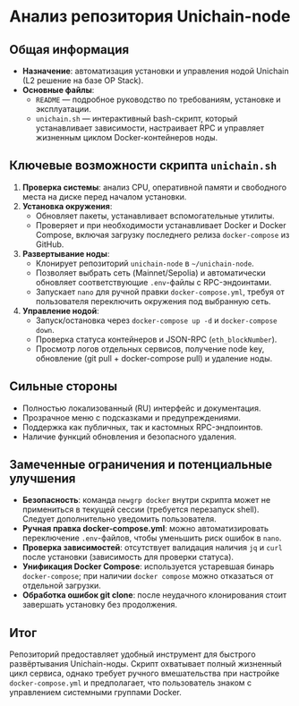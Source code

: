 # Анализ репозитория Unichain-node

## Общая информация
- **Назначение**: автоматизация установки и управления нодой Unichain (L2 решение на базе OP Stack).
- **Основные файлы**:
  - `README` — подробное руководство по требованиям, установке и эксплуатации.
  - `unichain.sh` — интерактивный bash-скрипт, который устанавливает зависимости, настраивает RPC и управляет жизненным циклом Docker-контейнеров ноды.

## Ключевые возможности скрипта `unichain.sh`
1. **Проверка системы**: анализ CPU, оперативной памяти и свободного места на диске перед началом установки.
2. **Установка окружения**:
   - Обновляет пакеты, устанавливает вспомогательные утилиты.
   - Проверяет и при необходимости устанавливает Docker и Docker Compose, включая загрузку последнего релиза `docker-compose` из GitHub.
3. **Развертывание ноды**:
   - Клонирует репозиторий `unichain-node` в `~/unichain-node`.
   - Позволяет выбрать сеть (Mainnet/Sepolia) и автоматически обновляет соответствующие `.env`-файлы с RPC-эндоинтами.
   - Запускает `nano` для ручной правки `docker-compose.yml`, требуя от пользователя переключить окружения под выбранную сеть.
4. **Управление нодой**:
   - Запуск/остановка через `docker-compose up -d` и `docker-compose down`.
   - Проверка статуса контейнеров и JSON-RPC (`eth_blockNumber`).
   - Просмотр логов отдельных сервисов, получение node key, обновление (git pull + docker-compose pull) и удаление ноды.

## Сильные стороны
- Полностью локализованный (RU) интерфейс и документация.
- Прозрачное меню с подсказками и предупреждениями.
- Поддержка как публичных, так и кастомных RPC-эндпоинтов.
- Наличие функций обновления и безопасного удаления.

## Замеченные ограничения и потенциальные улучшения
- **Безопасность**: команда `newgrp docker` внутри скрипта может не примениться в текущей сессии (требуется перезапуск shell). Следует дополнительно уведомить пользователя.
- **Ручная правка docker-compose.yml**: можно автоматизировать переключение `.env`-файлов, чтобы уменьшить риск ошибок в `nano`.
- **Проверка зависимостей**: отсутствует валидация наличия `jq` и `curl` после установки (зависимость для проверки статуса).
- **Унификация Docker Compose**: используется устаревшая бинарь `docker-compose`; при наличии `docker compose` можно отказаться от отдельной загрузки.
- **Обработка ошибок git clone**: после неудачного клонирования стоит завершать установку без продолжения.

## Итог
Репозиторий предоставляет удобный инструмент для быстрого развёртывания Unichain-ноды. Скрипт охватывает полный жизненный цикл сервиса, однако требует ручного вмешательства при настройке `docker-compose.yml` и предполагает, что пользователь знаком с управлением системными группами Docker.
